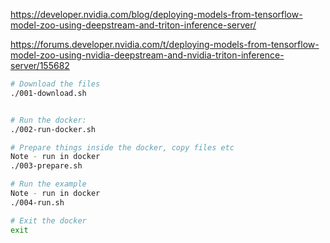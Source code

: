 https://developer.nvidia.com/blog/deploying-models-from-tensorflow-model-zoo-using-deepstream-and-triton-inference-server/

https://forums.developer.nvidia.com/t/deploying-models-from-tensorflow-model-zoo-using-nvidia-deepstream-and-nvidia-triton-inference-server/155682

```bash
# Download the files
./001-download.sh


# Run the docker:
./002-run-docker.sh

# Prepare things inside the docker, copy files etc
Note - run in docker
./003-prepare.sh

# Run the example
Note - run in docker
./004-run.sh

# Exit the docker
exit
```